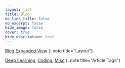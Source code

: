 ```yaml
---
layout: list
title: Blog
no_link_title: false
no_excerpt: false
hide_image: false
cover: true
hide_description: true
---
```


[Blog Expanded View](/)
{:.note title="Layout"}

[Deep Learning](/deeplearning), [Coding](/coding), [Misc](/misc)
{:.note title="Article Tags"}